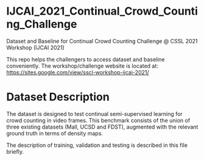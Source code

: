 # IJCAI_2021_Continual_Crowd_Counting_Challenge
Dataset and Baseline for Continual Crowd Counting Challenge @ CSSL 2021 Workshop (IJCAI 2021)

This repo helps the challengers to access dataset and baseline conveniently. The workshop/challenge website is located at:
https://sites.google.com/view/sscl-workshop-ijcai-2021/


# Dataset Description

The dataset is designed to test continual semi-supervised learning for crowd counting in video frames. This benchmark consists of the union of three existing datasets (Mall, UCSD and FDST), augmented with the relevant ground truth in terms of density maps.

The description of training, validation and testing is described in this file briefly.




